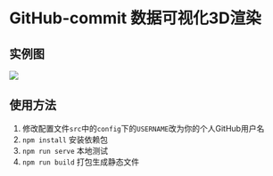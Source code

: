 # GitHub-commit 数据可视化3D渲染

## 实例图

![](https://cdn.jsdelivr.net/gh/Rr210/image@master/hexo/api/dawwadawddaw131.gif)

## 使用方法

1. 修改配置文件`src`中的`config`下的`USERNAME`改为你的个人GitHub用户名
2. `npm install`  安装依赖包
3. `npm run serve`  本地测试
4. `npm run build`  打包生成静态文件

